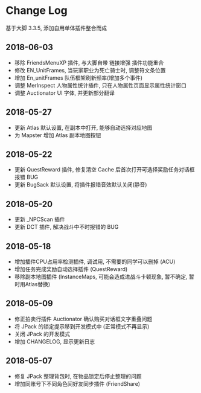 # Change Log
基于大脚 3.3.5, 添加自用单体插件整合而成

## 2018-06-03
* 移除 FriendsMenuXP 插件, 与大脚自带 链接增强 插件功能重合
* 修改 EN_UnitFrames, 当玩家职业为死亡骑士时, 调整符文条位置
* 增加 En_unitFrames 队伍框架刷新频率(增加多个事件)
* 调整 MerInspect 人物属性统计插件, 只在人物属性页面显示属性统计窗口
* 调整 Auctionator UI 字体, 并更新部分翻译

## 2018-05-27
* 更新 Atlas 默认设置, 在副本中打开, 能够自动选择对应地图
* 为 Mapster 增加 Atlas 副本地图按钮

## 2018-05-22
* 更新 QuestReward 插件, 修复清空 Cache 后首次打开可选择奖励任务对话框报错 BUG
* 更新 BugSack 默认设置, 将插件报错音效默认关闭(静音)

## 2018-05-20
* 更新 _NPCScan 插件
* 更新 DCT 插件, 解决战斗中不时报错的 BUG

## 2018-05-18
* 增加插件CPU占用率检测插件, 调试用, 不需要的同学可以删掉 (ACU)
* 增加任务完成奖励自动选择插件 (QuestReward)
* 移除副本地图插件 (InstanceMaps, 可能会造成进战斗卡顿现象, 暂不确定, 暂时用Atlas替换)

## 2018-05-09
* 修正拍卖行插件 Auctionator 确认购买对话框文字重叠问题
* 将 JPack 的锁定提示移到开发模式中 (正常模式不再显示)
* 关闭 JPack 的开发模式
* 增加 CHANGELOG, 显示更新日志

## 2018-05-07
* 修复 JPack 整理背包时, 在物品锁定后停止整理的问题
* 增加同账号下不同角色间好友同步插件 (FriendShare)